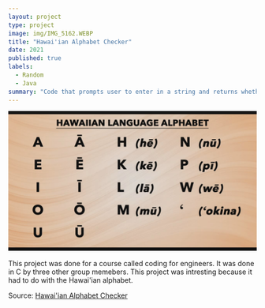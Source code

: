 ```yaml
---
layout: project
type: project
image: img/IMG_5162.WEBP
title: "Hawai'ian Alphabet Checker"
date: 2021
published: true
labels:
  - Random
  - Java
summary: "Code that prompts user to enter in a string and returns whether or not the string is a Hawai'an constant,vowel,or if it is not.  "
---
```


<img class="img-fluid" src="../img/IMG_5163.WEBP">

This project was done for a course called coding for engineers. It was done in C by three other group memebers. This project was intresting because it had to do with the Hawai'ian alphabet. 

Source: <a href="https://replit.com/@lindangyuen/Hawaiian-Alphabet?v=1">Hawai'ian Alphabet Checker</a>
